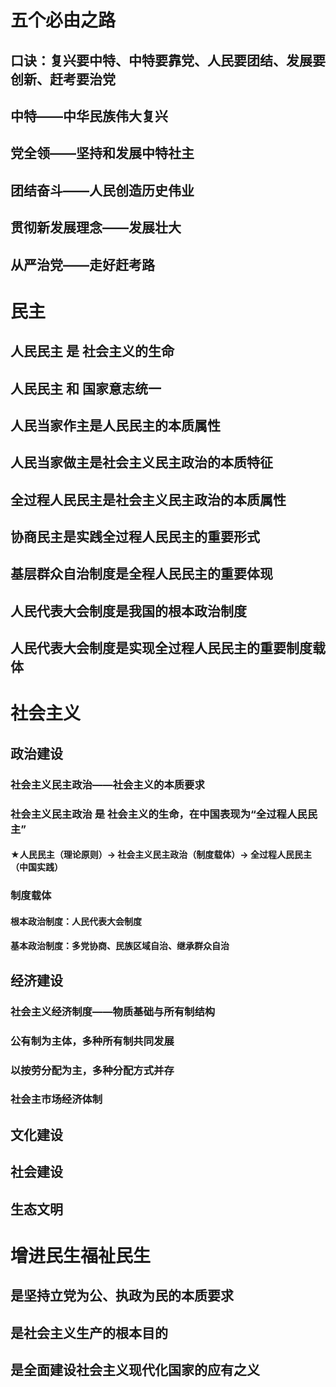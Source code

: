 # 五个必由之路
## 口诀：复兴要中特、中特要靠党、人民要团结、发展要创新、赶考要治党

## 中特——中华民族伟大复兴
## 党全领——坚持和发展中特社主
## 团结奋斗——人民创造历史伟业
## 贯彻新发展理念——发展壮大

## 从严治党——走好赶考路
# 民主
## 人民民主 是 社会主义的生命
## 人民民主 和 国家意志统一
## 人民当家作主是人民民主的本质属性
## 人民当家做主是社会主义民主政治的本质特征

## 全过程人民民主是社会主义民主政治的本质属性
## 协商民主是实践全过程人民民主的重要形式
## 基层群众自治制度是全程人民民主的重要体现
## 人民代表大会制度是我国的根本政治制度
## 人民代表大会制度是实现全过程人民民主的重要制度载体

# 社会主义
## 政治建设
### 社会主义民主政治——社会主义的本质要求
### 社会主义民主政治 是 社会主义的生命，在中国表现为“全过程人民民主”
#### ★人民民主（理论原则）→ 社会主义民主政治（制度载体）→ 全过程人民民主（中国实践）
### 制度载体
#### 根本政治制度：人民代表大会制度
#### 基本政治制度：多党协商、民族区域自治、继承群众自治
## 经济建设
### 社会主义经济制度——物质基础与所有制结构
### 公有制为主体，多种所有制共同发展
### 以按劳分配为主，多种分配方式并存
### 社会主市场经济体制
## 文化建设
## 社会建设
## 生态文明

# 增进民生福祉民生
## 是坚持立党为公、执政为民的本质要求
## 是社会主义生产的根本目的
## 是全面建设社会主义现代化国家的应有之义